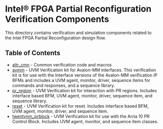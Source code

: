 # Intel&reg; FPGA Partial Reconfiguration Verification Components

This directory contains verification and simulation components related to the Intel FPGA Partial Reconfiguration design flow.

## Table of Contents



- [altr_cmn](altr_cmn/) - Common verification code and macros
- [avmm](avmm/) - UVM Verification kit for Avalon-MM interfaces. This verification kit is for use with the Interface versions of the Avalon-MM verification IP BFMs and includes a UVM agent, monitor, driver, sequence items for commands and responses, and a sequence library. 
- [pr_region](pr_region/) - UVM Verification kit for interaction with PR regions. Includes interface based BFM, UVM agent, monitor, driver, sequence item, and sequence library.
- [reset](reset/) - UVM Verification kit for reset. Includes interface based BFM, UVM agent, monitor, driver, and sequence item.
- [twentynm_prblock](twentynm_prblock/) - UVM Verification kit for use with the Arria 10 PR Control Block. Includes UVM agent, monitor, and sequence item classes.

